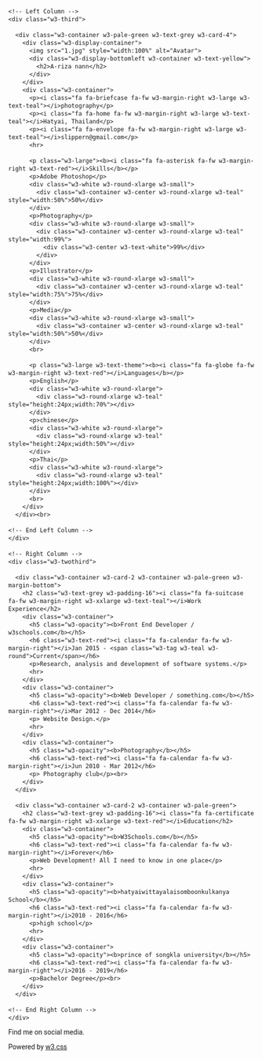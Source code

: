 <!DOCTYPE html>
<html>
<title>W3.CSS Template</title>
<meta charset="UTF-8">
<meta name="viewport" content="width=device-width, initial-scale=1">
<link rel="stylesheet" href="https://www.w3schools.com/w3css/3/w3.css">
<link rel='stylesheet' href='https://fonts.googleapis.com/css?family=Roboto'>
<link rel="stylesheet" href="https://cdnjs.cloudflare.com/ajax/libs/font-awesome/4.7.0/css/font-awesome.min.css">
<style>
html,body,h1,h2,h3,h4,h5,h6 {font-family: "Roboto", sans-serif}
</style>
<body class="w3-container w3-light-blue">

<!-- Page Container -->
<div class="w3-content w3-margin-top" style="max-width:1400px;">

  <!-- The Grid -->
  <div class="w3-row-padding">
  
    <!-- Left Column -->
    <div class="w3-third">
    
      <div class="w3-container w3-pale-green w3-text-grey w3-card-4">
        <div class="w3-display-container">
          <img src="1.jpg" style="width:100%" alt="Avatar">
          <div class="w3-display-bottomleft w3-container w3-text-yellow">
            <h2>A-riza nann</h2>
          </div>
        </div>
        <div class="w3-container">
          <p><i class="fa fa-briefcase fa-fw w3-margin-right w3-large w3-text-teal"></i>photography</p>
          <p><i class="fa fa-home fa-fw w3-margin-right w3-large w3-text-teal"></i>Hatyai, Thailand</p>
          <p><i class="fa fa-envelope fa-fw w3-margin-right w3-large w3-text-teal"></i>slippern@gmail.com</p>
          <hr>

          <p class="w3-large"><b><i class="fa fa-asterisk fa-fw w3-margin-right w3-text-red"></i>Skills</b></p>
          <p>Adobe Photoshop</p>
          <div class="w3-white w3-round-xlarge w3-small">
            <div class="w3-container w3-center w3-round-xlarge w3-teal" style="width:50%">50%</div>
          </div>
          <p>Photography</p>
          <div class="w3-white w3-round-xlarge w3-small">
            <div class="w3-container w3-center w3-round-xlarge w3-teal" style="width:99%">
              <div class="w3-center w3-text-white">99%</div>
            </div>
          </div>
          <p>Illustrator</p>
          <div class="w3-white w3-round-xlarge w3-small">
            <div class="w3-container w3-center w3-round-xlarge w3-teal" style="width:75%">75%</div>
          </div>
          <p>Media</p>
          <div class="w3-white w3-round-xlarge w3-small">
            <div class="w3-container w3-center w3-round-xlarge w3-teal" style="width:50%">50%</div>
          </div>
          <br>

          <p class="w3-large w3-text-theme"><b><i class="fa fa-globe fa-fw w3-margin-right w3-text-red"></i>Languages</b></p>
          <p>English</p>
          <div class="w3-white w3-round-xlarge">
            <div class="w3-round-xlarge w3-teal" style="height:24px;width:70%"></div>
          </div>
          <p>chinese</p>
          <div class="w3-white w3-round-xlarge">
            <div class="w3-round-xlarge w3-teal" style="height:24px;width:50%"></div>
          </div>
          <p>Thai</p>
          <div class="w3-white w3-round-xlarge">
            <div class="w3-round-xlarge w3-teal" style="height:24px;width:100%"></div>
          </div>
          <br>
        </div>
      </div><br>

    <!-- End Left Column -->
    </div>

    <!-- Right Column -->
    <div class="w3-twothird">
    
      <div class="w3-container w3-card-2 w3-container w3-pale-green w3-margin-bottom">
        <h2 class="w3-text-grey w3-padding-16"><i class="fa fa-suitcase fa-fw w3-margin-right w3-xxlarge w3-text-teal"></i>Work Experience</h2>
        <div class="w3-container">
          <h5 class="w3-opacity"><b>Front End Developer / w3schools.com</b></h5>
          <h6 class="w3-text-red"><i class="fa fa-calendar fa-fw w3-margin-right"></i>Jan 2015 - <span class="w3-tag w3-teal w3-round">Current</span></h6>
          <p>Research, analysis and development of software systems.</p>
          <hr>
        </div>
        <div class="w3-container">
          <h5 class="w3-opacity"><b>Web Developer / something.com</b></h5>
          <h6 class="w3-text-red"><i class="fa fa-calendar fa-fw w3-margin-right"></i>Mar 2012 - Dec 2014</h6>
          <p> Website Design.</p>
          <hr>
        </div>
        <div class="w3-container">
          <h5 class="w3-opacity"><b>Photography</b></h5>
          <h6 class="w3-text-red"><i class="fa fa-calendar fa-fw w3-margin-right"></i>Jun 2010 - Mar 2012</h6>
          <p> Photography club</p><br>
        </div>
      </div>

      <div class="w3-container w3-card-2 w3-container w3-pale-green">
        <h2 class="w3-text-grey w3-padding-16"><i class="fa fa-certificate fa-fw w3-margin-right w3-xxlarge w3-text-red"></i>Education</h2>
        <div class="w3-container">
          <h5 class="w3-opacity"><b>W3Schools.com</b></h5>
          <h6 class="w3-text-red"><i class="fa fa-calendar fa-fw w3-margin-right"></i>Forever</h6>
          <p>Web Development! All I need to know in one place</p>
          <hr>
        </div>
        <div class="w3-container">
          <h5 class="w3-opacity"><b>hatyaiwittayalaisomboonkulkanya School</b></h5>
          <h6 class="w3-text-red"><i class="fa fa-calendar fa-fw w3-margin-right"></i>2010 - 2016</h6>
          <p>high school</p>
          <hr>
        </div>
        <div class="w3-container">
          <h5 class="w3-opacity"><b>prince of songkla university</b></h5>
          <h6 class="w3-text-red"><i class="fa fa-calendar fa-fw w3-margin-right"></i>2016 - 2019</h6>
          <p>Bachelor Degree</p><br>
        </div>
      </div>

    <!-- End Right Column -->
    </div>
    
  <!-- End Grid -->
  </div>
  
  <!-- End Page Container -->
</div>

<footer class="w3-container w3-teal w3-center w3-margin-top">
  <p>Find me on social media.</p>
  <i class="fa fa-facebook-official w3-hover-text-indigo w3-large"></i>
  <i class="fa fa-instagram w3-hover-text-purple w3-large"></i>
  <i class="fa fa-snapchat w3-hover-text-yellow w3-large"></i>
  <i class="fa fa-pinterest-p w3-hover-text-red w3-large"></i>
  <i class="fa fa-twitter w3-hover-text-light-blue w3-large"></i>
  <i class="fa fa-linkedin w3-hover-text-indigo w3-large"></i>
  <p>Powered by <a href="https://www.w3schools.com/w3css/default.asp" target="_blank">w3.css</a></p>
</footer>

</body>
</html>
